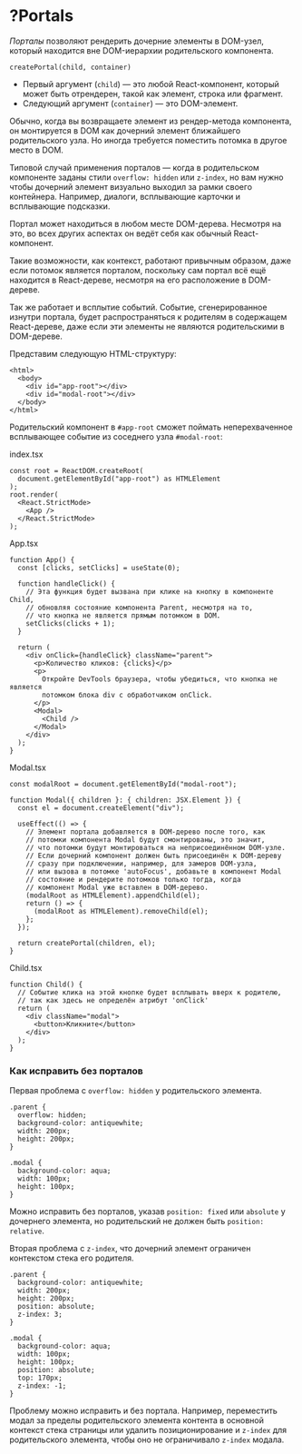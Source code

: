 # ?Portals

_Порталы_ позволяют рендерить дочерние элементы в DOM-узел, который находится вне DOM-иерархии родительского компонента.

`createPortal(child, container)`

* Первый аргумент (`child`) — это любой React-компонент, который может быть отрендерен, такой как элемент, строка или фрагмент.
* Следующий аргумент (`container`) — это DOM-элемент.

Обычно, когда вы возвращаете элемент из рендер-метода компонента, он монтируется в DOM как дочерний элемент ближайшего родительского узла. Но иногда требуется поместить потомка в другое место в DOM. 

Типовой случай применения порталов — когда в родительском компоненте заданы стили `overflow: hidden` или `z-index`, но вам нужно чтобы дочерний элемент визуально выходил за рамки своего контейнера. Например, диалоги, всплывающие карточки и всплывающие подсказки.

Портал может находиться в любом месте DOM-дерева. Несмотря на это, во всех других аспектах он ведёт себя как обычный React-компонент.

Такие возможности, как контекст, работают привычным образом, даже если потомок является порталом, поскольку сам портал всё ещё находится в React-дереве, несмотря на его расположение в DOM-дереве.

Так же работает и всплытие событий. Событие, сгенерированное изнутри портала, будет распространяться к родителям в содержащем React-дереве, даже если эти элементы не являются родительскими в DOM-дереве.

Представим следующую HTML-структуру:

~~~
<html>
  <body>
    <div id="app-root"></div>
    <div id="modal-root"></div>
  </body>
</html>
~~~

Родительский компонент в `#app-root` сможет поймать неперехваченное всплывающее событие из соседнего узла `#modal-root`:

index.tsx
~~~
const root = ReactDOM.createRoot(
  document.getElementById("app-root") as HTMLElement
);
root.render(
  <React.StrictMode>
    <App />
  </React.StrictMode>
);
~~~

App.tsx
~~~
function App() {
  const [clicks, setClicks] = useState(0);

  function handleClick() {
    // Эта функция будет вызвана при клике на кнопку в компоненте Child,
    // обновляя состояние компонента Parent, несмотря на то,
    // что кнопка не является прямым потомком в DOM.
    setClicks(clicks + 1);
  }

  return (
    <div onClick={handleClick} className="parent">
      <p>Количество кликов: {clicks}</p>
      <p>
        Откройте DevTools браузера, чтобы убедиться, что кнопка не является
        потомком блока div c обработчиком onClick.
      </p>
      <Modal>
        <Child />
      </Modal>
    </div>
  );
}
~~~

Modal.tsx
~~~
const modalRoot = document.getElementById("modal-root");

function Modal({ children }: { children: JSX.Element }) {
  const el = document.createElement("div");

  useEffect(() => {
    // Элемент портала добавляется в DOM-дерево после того, как
    // потомки компонента Modal будут смонтированы, это значит,
    // что потомки будут монтироваться на неприсоединённом DOM-узле.
    // Если дочерний компонент должен быть присоединён к DOM-дереву
    // сразу при подключении, например, для замеров DOM-узла,
    // или вызова в потомке 'autoFocus', добавьте в компонент Modal
    // состояние и рендерите потомков только тогда, когда
    // компонент Modal уже вставлен в DOM-дерево.
    (modalRoot as HTMLElement).appendChild(el);
    return () => {
      (modalRoot as HTMLElement).removeChild(el);
    };
  });

  return createPortal(children, el);
}
~~~

Child.tsx
~~~
function Child() {
  // Событие клика на этой кнопке будет всплывать вверх к родителю,
  // так как здесь не определён атрибут 'onClick'
  return (
    <div className="modal">
      <button>Кликните</button>
    </div>
  );
}
~~~

### Как исправить без порталов

Первая проблема с `overflow: hidden` у родительского элемента.

~~~
.parent {
  overflow: hidden;
  background-color: antiquewhite;
  width: 200px;
  height: 200px;
}

.modal {
  background-color: aqua;
  width: 100px;
  height: 100px;
}
~~~

Можно исправить без порталов, указав `position: fixed` или `absolute` у дочернего элемента, но родительский не должен быть `position: relative`.

Вторая проблема с `z-index`, что дочерний элемент ограничен контекстом стека его родителя.

~~~
.parent {
  background-color: antiquewhite;
  width: 200px;
  height: 200px;
  position: absolute;
  z-index: 3;
}

.modal {
  background-color: aqua;
  width: 100px;
  height: 100px;
  position: absolute;
  top: 170px;
  z-index: -1;
}
~~~

Проблему можно исправить и без портала. Например, переместить модал за пределы родительского элемента контента в основной контекст стека страницы или удалить позиционирование и `z-index` для родительского элемента, чтобы оно не ограничивало `z-index` модала.
